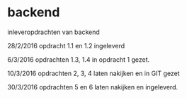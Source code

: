 # backend
inleveropdrachten van backend

28/2/2016
  opdracht 1.1 en 1.2 ingeleverd 


6/3/2016
  opdrachten 1.3, 1.4 in opdracht 1 gezet. 


10/3/2016
  opdrachten 2, 3, 4 laten nakijken en in GIT gezet

30/3/2016
  opdrachten 5 en 6 laten nakijken en ingeleverd. 
